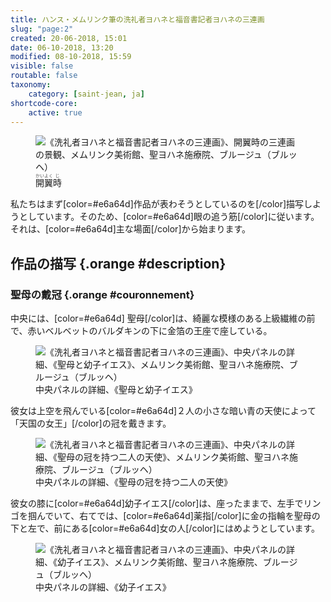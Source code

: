 ```yaml
---
title: ハンス・メムリンク筆の洗礼者ヨハネと福音書記者ヨハネの三連画
slug: "page:2"
created: 20-06-2018, 15:01
date: 06-10-2018, 13:20
modified: 08-10-2018, 15:59
visible: false
routable: false
taxonomy:
    category: [saint-jean, ja]
shortcode-core:
    active: true
---
```

<figure><picture>
<source
sizes="(max-width: 767px) 98vw, (min-width: 959px) 50vw, 86vw"
srcset="
/user/sites/docs/pages/01.home/06.bruges/01.hopital-saint-jean/01.saint-jean/02.saint-jean_2/saint-jean_4-280.webp 280w,
/user/sites/docs/pages/01.home/06.bruges/01.hopital-saint-jean/01.saint-jean/02.saint-jean_2/saint-jean_4-380.webp 380w,
/user/sites/docs/pages/01.home/06.bruges/01.hopital-saint-jean/01.saint-jean/02.saint-jean_2/saint-jean_4-480.webp 480w,
/user/sites/docs/pages/01.home/06.bruges/01.hopital-saint-jean/01.saint-jean/02.saint-jean_2/saint-jean_4-640.webp 640w,
/user/sites/docs/pages/01.home/06.bruges/01.hopital-saint-jean/01.saint-jean/02.saint-jean_2/saint-jean_4-840.webp 840w,
/user/sites/docs/pages/01.home/06.bruges/01.hopital-saint-jean/01.saint-jean/02.saint-jean_2/saint-jean_4-1280.webp 1280w,
/user/sites/docs/pages/01.home/06.bruges/01.hopital-saint-jean/01.saint-jean/02.saint-jean_2/saint-jean_4-1600.webp 1600w,
/user/sites/docs/pages/01.home/06.bruges/01.hopital-saint-jean/01.saint-jean/02.saint-jean_2/saint-jean_4-1920.webp 1920w"
type="image/webp" />
<img
src="/user/sites/docs/pages/01.home/06.bruges/01.hopital-saint-jean/01.saint-jean/02.saint-jean_2/saint-jean_4-640.jpg" title="《洗礼者ヨハネと福音書記者ヨハネの三連画》、開翼時の三連画の景観、メムリンク美術館、聖ヨハネ施療院、ブルージュ（ブルッヘ）" alt="《洗礼者ヨハネと福音書記者ヨハネの三連画》、開翼時の三連画の景観、メムリンク美術館、聖ヨハネ施療院、ブルージュ（ブルッヘ）" class="class-70-img"
sizes="(max-width: 767px) 98vw, (min-width: 959px) 50vw, 86vw"
srcset="
/user/sites/docs/pages/01.home/06.bruges/01.hopital-saint-jean/01.saint-jean/02.saint-jean_2/saint-jean_4-280.jpg 280w,
/user/sites/docs/pages/01.home/06.bruges/01.hopital-saint-jean/01.saint-jean/02.saint-jean_2/saint-jean_4-380.jpg 380w,
/user/sites/docs/pages/01.home/06.bruges/01.hopital-saint-jean/01.saint-jean/02.saint-jean_2/saint-jean_4-480.jpg 480w,
/user/sites/docs/pages/01.home/06.bruges/01.hopital-saint-jean/01.saint-jean/02.saint-jean_2/saint-jean_4-640.jpg 640w,
/user/sites/docs/pages/01.home/06.bruges/01.hopital-saint-jean/01.saint-jean/02.saint-jean_2/saint-jean_4-840.jpg 840w,
/user/sites/docs/pages/01.home/06.bruges/01.hopital-saint-jean/01.saint-jean/02.saint-jean_2/saint-jean_4-1280.jpg 1280w,
/user/sites/docs/pages/01.home/06.bruges/01.hopital-saint-jean/01.saint-jean/02.saint-jean_2/saint-jean_4-1600.jpg 1600w,
/user/sites/docs/pages/01.home/06.bruges/01.hopital-saint-jean/01.saint-jean/02.saint-jean_2/saint-jean_4-1920.jpg 1920w">
</picture><figcaption><ruby>開<rt style="color:#555">かい</rt>翼<rt style="color:#555">よく</rt>時<rt style="color:#555">じ</rt></ruby></figcaption></figure>

私たちはまず[color=#e6a64d]作品が表わそうとしているのを[/color]描写しようとしています。そのため、[color=#e6a64d]眼の追う筋[/color]に従います。それは、[color=#e6a64d]主な場面[/color]から始まります。

## 作品の描写 {.orange #description}

### 聖母の戴冠 {.orange #couronnement}

中央には、[color=#e6a64d]
聖母[/color]は、綺麗な模様のある上級繊維の前で、赤いベルベットのバルダキンの下に金箔の王座で座している。

<figure><picture>
<source
sizes="(max-width: 767px) 98vw, (min-width: 959px) 50vw, 86vw"
srcset="
/user/sites/docs/pages/01.home/06.bruges/01.hopital-saint-jean/01.saint-jean/02.saint-jean_2/vierge-280.webp 280w,
/user/sites/docs/pages/01.home/06.bruges/01.hopital-saint-jean/01.saint-jean/02.saint-jean_2/vierge-380.webp 380w,
/user/sites/docs/pages/01.home/06.bruges/01.hopital-saint-jean/01.saint-jean/02.saint-jean_2/vierge-480.webp 480w,
/user/sites/docs/pages/01.home/06.bruges/01.hopital-saint-jean/01.saint-jean/02.saint-jean_2/vierge-640.webp 640w,
/user/sites/docs/pages/01.home/06.bruges/01.hopital-saint-jean/01.saint-jean/02.saint-jean_2/vierge-840.webp 840w,
/user/sites/docs/pages/01.home/06.bruges/01.hopital-saint-jean/01.saint-jean/02.saint-jean_2/vierge-1280.webp 1280w,
/user/sites/docs/pages/01.home/06.bruges/01.hopital-saint-jean/01.saint-jean/02.saint-jean_2/vierge-1600.webp 1600w,
/user/sites/docs/pages/01.home/06.bruges/01.hopital-saint-jean/01.saint-jean/02.saint-jean_2/vierge-1920.webp 1920w"
type="image/webp" />
<img
src="/user/sites/docs/pages/01.home/06.bruges/01.hopital-saint-jean/01.saint-jean/02.saint-jean_2/vierge-640.jpg" title="《洗礼者ヨハネと福音書記者ヨハネの三連画》、中央パネルの詳細、《聖母と幼子イエス》、メムリンク美術館、聖ヨハネ施療院、ブルージュ（ブルッヘ）" alt="《洗礼者ヨハネと福音書記者ヨハネの三連画》、中央パネルの詳細、《聖母と幼子イエス》、メムリンク美術館、聖ヨハネ施療院、ブルージュ（ブルッヘ）" class="class-40-img"
sizes="(max-width: 767px) 98vw, (min-width: 959px) 50vw, 86vw"
srcset="
/user/sites/docs/pages/01.home/06.bruges/01.hopital-saint-jean/01.saint-jean/02.saint-jean_2/vierge-280.jpg 280w,
/user/sites/docs/pages/01.home/06.bruges/01.hopital-saint-jean/01.saint-jean/02.saint-jean_2/vierge-380.jpg 380w,
/user/sites/docs/pages/01.home/06.bruges/01.hopital-saint-jean/01.saint-jean/02.saint-jean_2/vierge-480.jpg 480w,
/user/sites/docs/pages/01.home/06.bruges/01.hopital-saint-jean/01.saint-jean/02.saint-jean_2/vierge-640.jpg 640w,
/user/sites/docs/pages/01.home/06.bruges/01.hopital-saint-jean/01.saint-jean/02.saint-jean_2/vierge-840.jpg 840w,
/user/sites/docs/pages/01.home/06.bruges/01.hopital-saint-jean/01.saint-jean/02.saint-jean_2/vierge-1280.jpg 1280w,
/user/sites/docs/pages/01.home/06.bruges/01.hopital-saint-jean/01.saint-jean/02.saint-jean_2/vierge-1600.jpg 1600w,
/user/sites/docs/pages/01.home/06.bruges/01.hopital-saint-jean/01.saint-jean/02.saint-jean_2/vierge-1920.jpg 1920w">
</picture><figcaption>中央パネルの詳細、《聖母と幼子イエス》</figcaption></figure>

彼女は上空を飛んでいる[color=#e6a64d]２人の小さな暗い青の天使によって「天国の女王」[/color]の冠を戴きます。

<figure><picture>
<source
sizes="(max-width: 767px) 98vw, (min-width: 959px) 50vw, 86vw"
srcset="
/user/sites/docs/pages/01.home/06.bruges/01.hopital-saint-jean/01.saint-jean/02.saint-jean_2/deux-anges-280.webp 280w,
/user/sites/docs/pages/01.home/06.bruges/01.hopital-saint-jean/01.saint-jean/02.saint-jean_2/deux-anges-380.webp 380w,
/user/sites/docs/pages/01.home/06.bruges/01.hopital-saint-jean/01.saint-jean/02.saint-jean_2/deux-anges-480.webp 480w,
/user/sites/docs/pages/01.home/06.bruges/01.hopital-saint-jean/01.saint-jean/02.saint-jean_2/deux-anges-640.webp 640w,
/user/sites/docs/pages/01.home/06.bruges/01.hopital-saint-jean/01.saint-jean/02.saint-jean_2/deux-anges-840.webp 840w,
/user/sites/docs/pages/01.home/06.bruges/01.hopital-saint-jean/01.saint-jean/02.saint-jean_2/deux-anges-1280.webp 1280w,
/user/sites/docs/pages/01.home/06.bruges/01.hopital-saint-jean/01.saint-jean/02.saint-jean_2/deux-anges-1600.webp 1600w,
/user/sites/docs/pages/01.home/06.bruges/01.hopital-saint-jean/01.saint-jean/02.saint-jean_2/deux-anges-1920.webp 1920w"
type="image/webp" />
<img
src="/user/sites/docs/pages/01.home/06.bruges/01.hopital-saint-jean/01.saint-jean/02.saint-jean_2/deux-anges-640.jpg" title="《洗礼者ヨハネと福音書記者ヨハネの三連画》、中央パネルの詳細、《聖母の冠を持つ二人の天使》、メムリンク美術館、聖ヨハネ施療院、ブルージュ（ブルッヘ）" alt="《洗礼者ヨハネと福音書記者ヨハネの三連画》、中央パネルの詳細、《聖母の冠を持つ二人の天使》、メムリンク美術館、聖ヨハネ施療院、ブルージュ（ブルッヘ）" class="class-70-img"
sizes="(max-width: 767px) 98vw, (min-width: 959px) 50vw, 86vw"
srcset="
/user/sites/docs/pages/01.home/06.bruges/01.hopital-saint-jean/01.saint-jean/02.saint-jean_2/deux-anges-280.jpg 280w,
/user/sites/docs/pages/01.home/06.bruges/01.hopital-saint-jean/01.saint-jean/02.saint-jean_2/deux-anges-380.jpg 380w,
/user/sites/docs/pages/01.home/06.bruges/01.hopital-saint-jean/01.saint-jean/02.saint-jean_2/deux-anges-480.jpg 480w,
/user/sites/docs/pages/01.home/06.bruges/01.hopital-saint-jean/01.saint-jean/02.saint-jean_2/deux-anges-640.jpg 640w,
/user/sites/docs/pages/01.home/06.bruges/01.hopital-saint-jean/01.saint-jean/02.saint-jean_2/deux-anges-840.jpg 840w,
/user/sites/docs/pages/01.home/06.bruges/01.hopital-saint-jean/01.saint-jean/02.saint-jean_2/deux-anges-1280.jpg 1280w,
/user/sites/docs/pages/01.home/06.bruges/01.hopital-saint-jean/01.saint-jean/02.saint-jean_2/deux-anges-1600.jpg 1600w,
/user/sites/docs/pages/01.home/06.bruges/01.hopital-saint-jean/01.saint-jean/02.saint-jean_2/deux-anges-1920.jpg 1920w">
</picture><figcaption>中央パネルの詳細、《聖母の冠を持つ二人の天使》</figcaption></figure>

彼女の膝に[color=#e6a64d]幼子イエス[/color]は、座ったままで、左手でリンゴを掴んでいて、右てでは、[color=#e6a64d]薬指[/color]に金の指輪を聖母の下と左で、前にある[color=#e6a64d]女の人[/color]にはめようとしています。

<figure><picture>
<source
sizes="(max-width: 767px) 98vw, (min-width: 959px) 50vw, 86vw"
srcset="
/user/sites/docs/pages/01.home/06.bruges/01.hopital-saint-jean/01.saint-jean/02.saint-jean_2/enfant-jesus-280.webp 280w,
/user/sites/docs/pages/01.home/06.bruges/01.hopital-saint-jean/01.saint-jean/02.saint-jean_2/enfant-jesus-380.webp 380w,
/user/sites/docs/pages/01.home/06.bruges/01.hopital-saint-jean/01.saint-jean/02.saint-jean_2/enfant-jesus-480.webp 480w,
/user/sites/docs/pages/01.home/06.bruges/01.hopital-saint-jean/01.saint-jean/02.saint-jean_2/enfant-jesus-640.webp 640w,
/user/sites/docs/pages/01.home/06.bruges/01.hopital-saint-jean/01.saint-jean/02.saint-jean_2/enfant-jesus-840.webp 840w,
/user/sites/docs/pages/01.home/06.bruges/01.hopital-saint-jean/01.saint-jean/02.saint-jean_2/enfant-jesus-1280.webp 1280w,
/user/sites/docs/pages/01.home/06.bruges/01.hopital-saint-jean/01.saint-jean/02.saint-jean_2/enfant-jesus-1600.webp 1600w,
/user/sites/docs/pages/01.home/06.bruges/01.hopital-saint-jean/01.saint-jean/02.saint-jean_2/enfant-jesus-1920.webp 1920w"
type="image/webp" />
<img
src="/user/sites/docs/pages/01.home/06.bruges/01.hopital-saint-jean/01.saint-jean/02.saint-jean_2/enfant-jesus-640.jpg" title="《洗礼者ヨハネと福音書記者ヨハネの三連画》、中央パネルの詳細、《幼子イエス》、メムリンク美術館、聖ヨハネ施療院、ブルージュ（ブルッヘ）" alt="《洗礼者ヨハネと福音書記者ヨハネの三連画》、中央パネルの詳細、《幼子イエス》、メムリンク美術館、聖ヨハネ施療院、ブルージュ（ブルッヘ）" class="class-40-img"
sizes="(max-width: 767px) 98vw, (min-width: 959px) 50vw, 86vw"
srcset="
/user/sites/docs/pages/01.home/06.bruges/01.hopital-saint-jean/01.saint-jean/02.saint-jean_2/enfant-jesus-280.jpg 280w,
/user/sites/docs/pages/01.home/06.bruges/01.hopital-saint-jean/01.saint-jean/02.saint-jean_2/enfant-jesus-380.jpg 380w,
/user/sites/docs/pages/01.home/06.bruges/01.hopital-saint-jean/01.saint-jean/02.saint-jean_2/enfant-jesus-480.jpg 480w,
/user/sites/docs/pages/01.home/06.bruges/01.hopital-saint-jean/01.saint-jean/02.saint-jean_2/enfant-jesus-640.jpg 640w,
/user/sites/docs/pages/01.home/06.bruges/01.hopital-saint-jean/01.saint-jean/02.saint-jean_2/enfant-jesus-840.jpg 840w,
/user/sites/docs/pages/01.home/06.bruges/01.hopital-saint-jean/01.saint-jean/02.saint-jean_2/enfant-jesus-1280.jpg 1280w,
/user/sites/docs/pages/01.home/06.bruges/01.hopital-saint-jean/01.saint-jean/02.saint-jean_2/enfant-jesus-1600.jpg 1600w,
/user/sites/docs/pages/01.home/06.bruges/01.hopital-saint-jean/01.saint-jean/02.saint-jean_2/enfant-jesus-1920.jpg 1920w">
</picture><figcaption>中央パネルの詳細、《幼子イエス》</figcaption></figure>